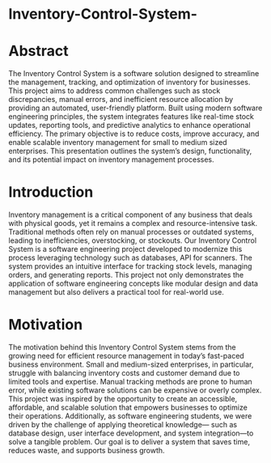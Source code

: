 # Inventory-Control-System-

# Abstract 
The Inventory Control System is a software solution designed to streamline the management, 
tracking, and optimization of inventory for businesses. This project aims to address common 
challenges such as stock discrepancies, manual errors, and inefficient resource allocation by 
providing an automated, user-friendly platform. Built using modern software engineering 
principles, the system integrates features like real-time stock updates, reporting tools, and 
predictive analytics to enhance operational efficiency. The primary objective is to reduce 
costs, improve accuracy, and enable scalable inventory management for small to medium
sized enterprises. This presentation outlines the system’s design, functionality, and its 
potential impact on inventory management processes. 

# Introduction 
Inventory management is a critical component of any business that deals with physical 
goods, yet it remains a complex and resource-intensive task. Traditional methods often rely 
on manual processes or outdated systems, leading to inefficiencies, overstocking, or 
stockouts. Our Inventory Control System is a software engineering project developed to 
modernize this process leveraging technology such as databases, API for scanners. The 
system provides an intuitive interface for tracking stock levels, managing orders, and 
generating reports. This project not only demonstrates the application of software 
engineering concepts like modular design and data management but also delivers a practical 
tool for real-world use.  

# Motivation 
The motivation behind this Inventory Control System stems from the growing need for 
efficient resource management in today’s fast-paced business environment. Small and 
medium-sized enterprises, in particular, struggle with balancing inventory costs and 
customer demand due to limited tools and expertise. Manual tracking methods are prone to 
human error, while existing software solutions can be expensive or overly complex. This 
project was inspired by the opportunity to create an accessible, affordable, and scalable 
solution that empowers businesses to optimize their operations. Additionally, as software 
engineering students, we were driven by the challenge of applying theoretical knowledge—
 such as database design, user interface development, and system integration—to solve a 
tangible problem. Our goal is to deliver a system that saves time, reduces waste, and 
supports business growth.

